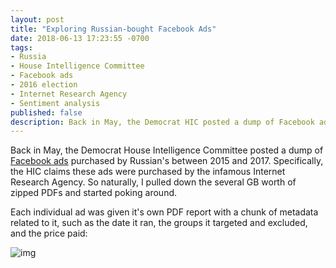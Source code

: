 ```yaml
---
layout: post
title: "Exploring Russian-bought Facebook Ads"
date: 2018-06-13 17:23:55 -0700
tags: 
- Russia
- House Intelligence Committee
- Facebook ads
- 2016 election
- Internet Research Agency
- Sentiment analysis
published: false
description: Back in May, the Democrat HIC posted a dump of Facebook ads purchased by the Internet Research Agency -- and where there are data sets, there may also be data trends. 
---
```


Back in May, the Democrat House Intelligence Committee posted a dump of [Facebook ads](https://democrats-intelligence.house.gov/facebook-ads/social-media-advertisements.htm) purchased by Russian's between 2015 and 2017. Specifically, the HIC claims these ads were purchased by the infamous Internet Research Agency. So naturally, I pulled down the several GB worth of zipped PDFs and started poking around. 

Each individual ad was given it's own PDF report with a chunk of metadata related to it, such as the date it ran, the groups it targeted and excluded, and the price paid:

![img](./foo.jpg)
